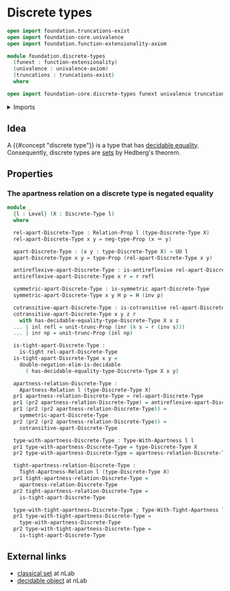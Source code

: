 # Discrete types

```agda
open import foundation.truncations-exist
open import foundation-core.univalence
open import foundation.function-extensionality-axiom

module foundation.discrete-types
  (funext : function-extensionality)
  (univalence : univalence-axiom)
  (truncations : truncations-exist)
  where

open import foundation-core.discrete-types funext univalence truncations public
```

<details><summary>Imports</summary>

```agda
open import foundation.apartness-relations funext univalence truncations
open import foundation.binary-relations funext univalence truncations
open import foundation.decidable-types funext univalence truncations
open import foundation.dependent-pair-types
open import foundation.negation funext
open import foundation.propositional-truncations funext univalence
open import foundation.tight-apartness-relations funext univalence truncations
open import foundation.universe-levels

open import foundation-core.coproduct-types
open import foundation-core.identity-types
open import foundation-core.propositions
```

</details>

## Idea

A {{#concept "discrete type"}} is a type that has
[decidable equality](foundation.decidable-equality.md). Consequently, discrete
types are [sets](foundation-core.sets.md) by Hedberg's theorem.

## Properties

### The apartness relation on a discrete type is negated equality

```agda
module _
  {l : Level} (X : Discrete-Type l)
  where

  rel-apart-Discrete-Type : Relation-Prop l (type-Discrete-Type X)
  rel-apart-Discrete-Type x y = neg-type-Prop (x ＝ y)

  apart-Discrete-Type : (x y : type-Discrete-Type X) → UU l
  apart-Discrete-Type x y = type-Prop (rel-apart-Discrete-Type x y)

  antireflexive-apart-Discrete-Type : is-antireflexive rel-apart-Discrete-Type
  antireflexive-apart-Discrete-Type x r = r refl

  symmetric-apart-Discrete-Type : is-symmetric apart-Discrete-Type
  symmetric-apart-Discrete-Type x y H p = H (inv p)

  cotransitive-apart-Discrete-Type : is-cotransitive rel-apart-Discrete-Type
  cotransitive-apart-Discrete-Type x y z r
    with has-decidable-equality-type-Discrete-Type X x z
  ... | inl refl = unit-trunc-Prop (inr (λ s → r (inv s)))
  ... | inr np = unit-trunc-Prop (inl np)

  is-tight-apart-Discrete-Type :
    is-tight rel-apart-Discrete-Type
  is-tight-apart-Discrete-Type x y =
    double-negation-elim-is-decidable
      ( has-decidable-equality-type-Discrete-Type X x y)

  apartness-relation-Discrete-Type :
    Apartness-Relation l (type-Discrete-Type X)
  pr1 apartness-relation-Discrete-Type = rel-apart-Discrete-Type
  pr1 (pr2 apartness-relation-Discrete-Type) = antireflexive-apart-Discrete-Type
  pr1 (pr2 (pr2 apartness-relation-Discrete-Type)) =
    symmetric-apart-Discrete-Type
  pr2 (pr2 (pr2 apartness-relation-Discrete-Type)) =
    cotransitive-apart-Discrete-Type

  type-with-apartness-Discrete-Type : Type-With-Apartness l l
  pr1 type-with-apartness-Discrete-Type = type-Discrete-Type X
  pr2 type-with-apartness-Discrete-Type = apartness-relation-Discrete-Type

  tight-apartness-relation-Discrete-Type :
    Tight-Apartness-Relation l (type-Discrete-Type X)
  pr1 tight-apartness-relation-Discrete-Type =
    apartness-relation-Discrete-Type
  pr2 tight-apartness-relation-Discrete-Type =
    is-tight-apart-Discrete-Type

  type-with-tight-apartness-Discrete-Type : Type-With-Tight-Apartness l l
  pr1 type-with-tight-apartness-Discrete-Type =
    type-with-apartness-Discrete-Type
  pr2 type-with-tight-apartness-Discrete-Type =
    is-tight-apart-Discrete-Type
```

## External links

- [classical set](https://ncatlab.org/nlab/show/classical+set) at $n$Lab
- [decidable object](https://ncatlab.org/nlab/show/decidable+object) at $n$Lab
